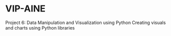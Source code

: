 # VIP-AINE
Project 6: Data Manipulation and Visualization using Python
Creating visuals and charts using Python libraries
